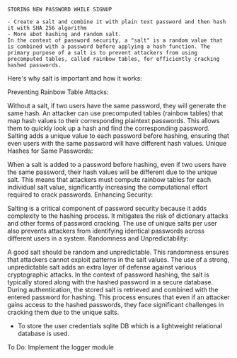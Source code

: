
    STORING NEW PASSWORD WHILE SIGNUP

    - Create a salt and combine it with plain text password and then hash it with SHA 256 algorithm
    - More abot hashing and random salt.
    In the context of password security, a "salt" is a random value that is combined with a password before applying a hash function. The primary purpose of a salt is to prevent attackers from using precomputed tables, called rainbow tables, for efficiently cracking hashed passwords.

Here's why salt is important and how it works:

Preventing Rainbow Table Attacks:

Without a salt, if two users have the same password, they will generate the same hash. An attacker can use precomputed tables (rainbow tables) that map hash values to their corresponding plaintext passwords. This allows them to quickly look up a hash and find the corresponding password.
Salting adds a unique value to each password before hashing, ensuring that even users with the same password will have different hash values.
Unique Hashes for Same Passwords:

When a salt is added to a password before hashing, even if two users have the same password, their hash values will be different due to the unique salt.
This means that attackers must compute rainbow tables for each individual salt value, significantly increasing the computational effort required to crack passwords.
Enhancing Security:

Salting is a critical component of password security because it adds complexity to the hashing process. It mitigates the risk of dictionary attacks and other forms of password cracking.
The use of unique salts per user also prevents attackers from identifying identical passwords across different users in a system.
Randomness and Unpredictability:

A good salt should be random and unpredictable. This randomness ensures that attackers cannot exploit patterns in the salt values.
The use of a strong, unpredictable salt adds an extra layer of defense against various cryptographic attacks.
In the context of password hashing, the salt is typically stored along with the hashed password in a secure database. During authentication, the stored salt is retrieved and combined with the entered password for hashing. This process ensures that even if an attacker gains access to the hashed passwords, they face significant challenges in cracking them due to the unique salts.

- To store the user credentials sqlite DB which is a lightweight relational database is used.

To Do:
Implement the logger module
